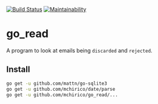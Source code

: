[![Build Status](https://travis-ci.org/mchirico/go_read.svg?branch=develop)](https://travis-ci.org/mchirico/go_read)
[![Maintainability](https://api.codeclimate.com/v1/badges/71a0b75a3329bb2178ff/maintainability)](https://codeclimate.com/github/mchirico/go_read/maintainability)
# go_read

A program to look at emails being `discarded` and `rejected`.


## Install

```bash
go get -u github.com/mattn/go-sqlite3
go get -u github.com/mchirico/date/parse
go get -u github.com/mchirico/go_read/...

```
